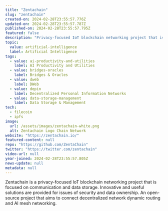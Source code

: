 ```yaml
---
title: "Zentachain"
slug: "zentachain"
created-on: 2024-02-28T23:55:57.776Z
updated-on: 2024-02-28T23:55:57.787Z
published-on: 2024-02-28T23:55:57.795Z
featured: false
description: "Privacy-focused IoT blockchain networking project that is focused on communication and data storage."
topic:
  value: artificial-intelligence
  label: Artificial Intelligence
tags:
  - value: ai-productivity-and-utilities
    label: AI Productivity and Utilities
  - value: bridges-oracles
    label: Bridges & Oracles
  - value: dweb
    label: DWeb
  - value: depin
    label: Decentralized Personal Information Networks
  - value: data-storage-management
    label: Data Storage & Management
tech:
  - filecoin
  - ipfs
image:
  url: /assets/images/zentachain-white.png
  alt: Zentachain Logo Chain Network
website: "https://zentachain.io/"
featured-content: null
repo: "https://github.com/ZentaChain"
twitter: "https://twitter.com/zentachain"
video-url: null
year-joined: 2024-02-28T23:55:57.805Z
news-update: null
metadata: null
---
```


Zentachain is a privacy-focused IoT blockchain networking project that is focused on communication and data storage. Innovative and useful solutions are provided for issues of security and data ownership. An open-source project that aims to connect decentralized network dynamic routing and AI mesh networking.
